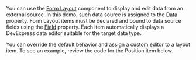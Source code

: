 You can use the [Form Layout](https://docs.devexpress.com/Blazor/DevExpress.Blazor.DxFormLayout#bind-to-data) component to display and edit data from an external source. In this demo, such data source is assigned to the [Data](https://docs.devexpress.com/Blazor/DevExpress.Blazor.DxFormLayout.Data) property. Form Layout items must be declared and bound to data source fields using the [Field](https://docs.devexpress.com/Blazor/DevExpress.Blazor.DxFormLayoutItem.Field) property. Each item automatically displays a DevExpress data editor suitable for the target data type.

You can override the default behavior and assign a custom editor to a layout item. To see an example, review the code for the Position item below.
